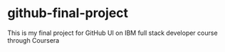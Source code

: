 # github-final-project
This is my final project for GitHub UI on IBM full stack developer course through Coursera

